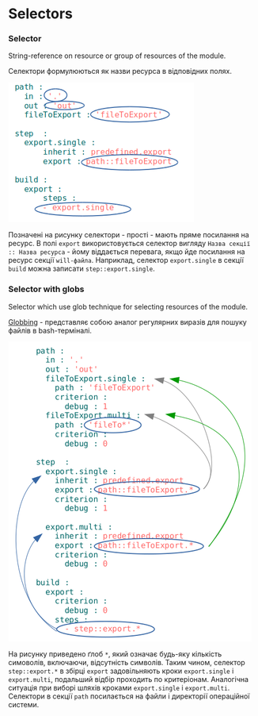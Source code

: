 # Selectors

### Selector

String-reference on resource or group of resources of the module.

Селектори формулюються як назви ресурса в відповідних полях.  

![selector.png](./Images/selector.png)

Позначені на рисунку селектори - прості - мають пряме посилання на ресурс.  В полі `export` використовується селектор вигляду `Назва секції :: Назва ресурса` - йому віддається перевага, якщо йде посилання на ресурс секції `will-файла`. Наприклад, селектор `export.single` в секції `build` можна записати `step::export.single`.

### Selector with globs

Selector which use glob technique for selecting resources of the module. 

[Globbing](https://linuxhint.com/bash_globbing_tutorial/) - представляє собою аналог регулярних виразів  для пошуку файлів в bash-терміналі.  

![selector.with.glob.png](./Images/selector.with.glob.png)  

На рисунку приведено ґлоб `*`, який означає будь-яку кількість симоволів, включаючи, відсутність символів. Таким чином, селектор `step::export.*` в збірці `export` задовільняють кроки `export.single` i `export.multi`, подальший відбір проходить по критеріонам. Аналогічна ситуація при виборі шляхів кроками `export.single` i `export.multi`. Селектори в секції `path` посилається на файли і директорії операційної системи.
